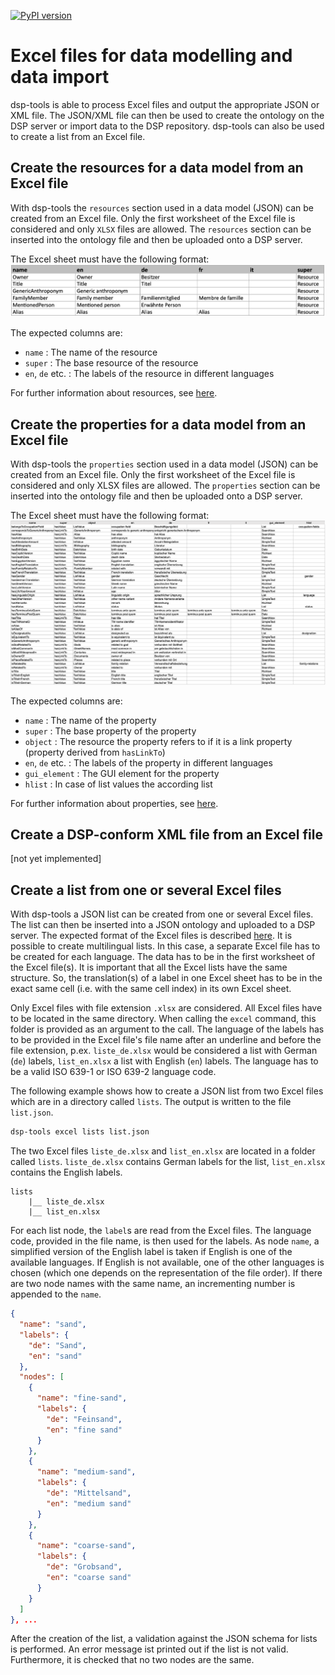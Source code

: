 [![PyPI version](https://badge.fury.io/py/dsp-tools.svg)](https://badge.fury.io/py/dsp-tools)

# Excel files for data modelling and data import

dsp-tools is able to process Excel files and output the appropriate JSON or XML file. The JSON/XML file can then be used to create
the ontology on the DSP server or import data to the DSP repository. dsp-tools can also be used to create a list from an Excel
file.

## Create the resources for a data model from an Excel file

With dsp-tools the `resources` section used in a data model (JSON) can be created from an Excel file. Only the first worksheet of
the Excel file is considered and only `XLSX` files are allowed. The `resources` section can be inserted into the ontology file and
then be uploaded onto a DSP server.

The Excel sheet must have the following format:
![img-resources-example.png](assets/images/img-resources-example.png)

The expected columns are:

- `name` : The name of the resource
- `super` : The base resource of the resource
- `en`, `de` etc. : The labels of the resource in different languages

For further information about resources, see [here](./dsp-tools-create.md#resources).

## Create the properties for a data model from an Excel file

With dsp-tools the `properties` section used in a data model (JSON) can be created from an Excel file. Only the first worksheet of
the Excel file is considered and only XLSX files are allowed. The `properties` section can be inserted into the ontology file and
then be uploaded onto a DSP server.

The Excel sheet must have the following format:
![img-properties-example.png](assets/images/img-properties-example.png)

The expected columns are:

- `name` : The name of the property
- `super` : The base property of the property
- `object` : The resource the property refers to if it is a link property (property derived from `hasLinkTo`)
- `en`, `de` etc. : The labels of the property in different languages
- `gui_element` : The GUI element for the property
- `hlist` : In case of list values the according list

For further information about properties, see [here](./dsp-tools-create.md#properties).

## Create a DSP-conform XML file from an Excel file

[not yet implemented]

## Create a list from one or several Excel files

With dsp-tools a JSON list can be created from one or several Excel files. The list can then be inserted into a JSON ontology and
uploaded to a DSP server. The expected format of the Excel files is described [here](./dsp-tools-create.md#lists-from-excel). It
is possible to create multilingual lists. In this case, a separate Excel file has to be created for each language. The data has to
be in the first worksheet of the Excel file(s). It is important that all the Excel lists have the same structure. So, the
translation(s) of a label in one Excel sheet has to be in the exact same cell (i.e. with the same cell index) in its own Excel
sheet.

Only Excel files with file extension `.xlsx` are considered. All Excel files have to be located in the same directory. When
calling the `excel` command, this folder is provided as an argument to the call. The language of the labels has to be provided in
the Excel file's file name after an underline and before the file extension, p.ex. `liste_de.xlsx` would be considered a list with
German (`de`) labels, `list_en.xlsx` a list with English (`en`) labels. The language has to be a valid ISO 639-1 or ISO 639-2
language code.

The following example shows how to create a JSON list from two Excel files which are in a directory called `lists`. The output is
written to the file `list.json`.

```bash
dsp-tools excel lists list.json
```

The two Excel files `liste_de.xlsx` and `list_en.xlsx` are located in a folder called `lists`. `liste_de.xlsx` contains German
labels for the list, `list_en.xlsx` contains the English labels.

```
lists
    |__ liste_de.xlsx
    |__ list_en.xlsx
```

For each list node, the `label`s are read from the Excel files. The language code, provided in the file name, is then used for the
labels. As node `name`, a simplified version of the English label is taken if English is one of the available languages. If
English is not available, one of the other languages is chosen (which one depends on the representation of the file order). If
there are two node names with the same name, an incrementing number is appended to the `name`.

```JSON
{
  "name": "sand",
  "labels": {
    "de": "Sand",
    "en": "sand"
  },
  "nodes": [
    {
      "name": "fine-sand",
      "labels": {
        "de": "Feinsand",
        "en": "fine sand"
      }
    },
    {
      "name": "medium-sand",
      "labels": {
        "de": "Mittelsand",
        "en": "medium sand"
      }
    },
    {
      "name": "coarse-sand",
      "labels": {
        "de": "Grobsand",
        "en": "coarse sand"
      }
    }
  ]
}, ...
```

After the creation of the list, a validation against the JSON schema for lists is performed. An error message ist printed out if
the list is not valid. Furthermore, it is checked that no two nodes are the same.
